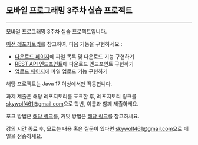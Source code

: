 ## 모바일 프로그래밍 3주차 실습 프로젝트
<hr>
모바일 프로그래밍 3주차 실습 프로젝트입니다.

[이전 레포지토리](https://github.com/java-lesson-cbnu/android-lesson-02)를 참고하여, 다음 기능을 구현하세요 : 

- [다운로드 페이지](/src/main/resources/templates/download.html)에 파일 목록 및 다운로드 기능 구현하기
- [REST API 엔드포인트](/src/main/java/kr/easw/lesson02/controller/AWSConroller.java)에 다운로드 엔드포인트 구현하기
- [업로드 페이지](/src/main/resources/templates/upload.html)에 파일 업로드 기능 구현하기

해당 프로젝트는 Java 17 이상에서만 작동합니다.

과제 제출은 해당 레포지토리를 포크한 후, 레포지토리 링크를 [skywolf461@gmail.com](mailto://skywolf461@gmail.com)으로 학번, 이름과 함께 제출하세요.

포크 방법은 [해당 링크](https://ittrue.tistory.com/90)를, 커밋 방법은 [해당 링크](https://extbrain.tistory.com/155)를 참고하세요.


강의 시간 종료 후, 모르는 내용 혹은 질문이 있다면 [skywolf461@gmail.com](mailto://skywolf461@gmail.com)으로 메일을 전송하세요.


